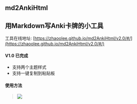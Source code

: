 ## md2AnkiHtml


## 用Markdown写Anki卡牌的小工具

工具在线地址: [https://zhaoolee.github.io/md2AnkiHtml/v2.0/#/](https://zhaoolee.github.io/md2AnkiHtml/v2.0/#/)

#### V1.0 已完成


- 支持两个主题样式
- 支持一键复制到粘贴板

#### 使用方法
> ![](https://upload-images.jianshu.io/upload_images/3203841-3b6ea7bd1cad09b6.gif)


